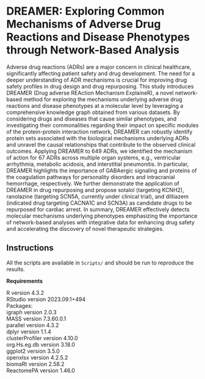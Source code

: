 # DREAMER: Exploring Common Mechanisms of Adverse Drug Reactions and Disease Phenotypes through Network-Based Analysis

Adverse drug reactions (ADRs) are a major concern in clinical healthcare, significantly 
affecting patient safety and drug development. The need for a deeper understanding of ADR 
mechanisms is crucial for improving drug safety profiles in drug design and drug repurposing. 
This study introduces DREAMER (Drug adverse REAction Mechanism ExplaineR), a novel 
network-based method for exploring the mechanisms underlying adverse drug reactions and 
disease phenotypes at a molecular level by leveraging a comprehensive knowledge graph 
obtained from various datasets. By considering drugs and diseases that cause similar 
phenotypes, and investigating their commonalities regarding their impact on specific modules 
of the protein-protein interaction network, DREAMER can robustly identify protein sets 
associated with the biological mechanisms underlying ADRs and unravel the causal 
relationships that contribute to the observed clinical outcomes. Applying DREAMER to 649 
ADRs, we identified the mechanism of action for 67 ADRs across multiple organ systems, e.g., 
ventricular arrhythmia, metabolic acidosis, and interstitial pneumonitis. In particular, 
DREAMER highlights the importance of GABAergic signaling and proteins of the coagulation 
pathways for personality disorders and intracranial hemorrhage, respectively. We further 
demonstrate the application of DREAMER in drug repurposing and propose sotalol (targeting 
KCNH2), ranolazine (targeting SCN5A, currently under clinical trial), and diltiazem 
(indicated drug targeting CACNA1C and SCN3A) as candidate drugs to be repurposed for cardiac 
arrest. In summary, DREAMER effectively detects molecular mechanisms underlying phenotypes 
emphasizing the importance of network-based analyses with integrative data for enhancing drug 
safety and accelerating the discovery of novel therapeutic strategies.


## Instructions
All the scripts are available in ```Scripts/``` and should be run to reproduce the 
results.

**Requirements**


R version 4.3.2\
RStudio version 2023.09.1+494\
Packages:\
igraph version 2.0.3\
MASS version 7.3.60.0.1\
parallel version 4.3.2\
dplyr version 1.1.4\
clusterProfiler version 4.10.0\
org.Hs.eg.db version 3.18.0\
ggplot2 version 3.5.0\
openxlsx version 4.2.5.2\
biomaRt version 2.58.2\
ReactomePA version 1.46.0






